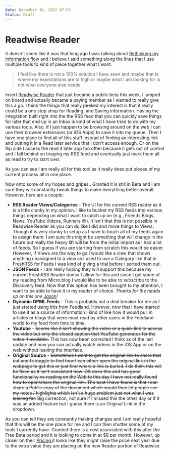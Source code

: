 ```yaml
---
Date: December 16, 2022 07:55
Status: Draft
---
```


# Readwise Reader

It doesn't seem like it was that long ago I was talking about [Rethinking my Information flow](https://ericmwalk.blog/2022/11/22/rethinking-my-information.html) and I believe I said something along the lines that I use multiple tools to kind of piece together what I want.

> I feel like there is not a 100% solution I have seen and maybe that is where my expectations are to high or maybe what I am looking for is not what everyone else needs.

Insert [Readwise Reader](https://readwise.io/read) that just became a public beta this week. I jumped on board and actually became a paying member as I wanted to really give this a go. I think the things that really peeked my interest is that it really could be a one stop shop for Reading, and Saving information. Having the integration built right into the the RSS feed that you can quickly save things for later that end up in an Inbox is kind of what I have tried to do with my various tools. Also, if I just happen to be browsing around on the web I can use their browser extensions (or iOS Apps) to save it into my queue. Then I have one place to find all of this stuff instead of finding an interesting link and putting it in a Read later service that I don't access enough. Or on the flip side I access the read it later app too often because it gets out of control and I fall behind on triaging my RSS feed and eventually just mark them all as read to try to start over.

As you can see I am really all for this tool as it really does put pieces of my current process all in one place.

Now onto some of my hopes and gripes.. Granted it is still in Beta and I am sure they will constantly tweak things to make everything better overall. However, here are a couple:

- **RSS Reader Views/Categories** - The UI for the current RSS reader as it is a little clunky in my opinion. I like to bucket my RSS feeds into various things depending on what I want to catch up on (e.g., Friends Blogs, News, YouTube Videos, Runners 😉). It isn't that this is not possible in Readwise Reader as you can do like I did and move things to Views. Though it is very clunky to setup as I have to touch all of my feeds again to assign them. I am sure this might be something that will change in the future but really the heavy lift will be from the initial import as I had a lot of feeds. So I guess if you are starting from scratch this would be easier. However, if Views are the way to go I would like a view that shows anything unassigned to a view as I used to use a Category like that in FreshRSS for Feeds I was kind of giving a trial before I sorted them out.
- **JSON Feeds** - I am really hoping they will support this because my current FreshRSS Reader doesn't allow for this and since I get some of my reading from Micro.blog I would like to be able to subscribe to the Discovery feed. Now that this option has been brought to my attention, I want to be able to have it in my reader of choice. *Thanks for the heads up on this one* [*Jason*](https://micro.blog/burk)*!*
- **Dynamic OPML Feeds** - This is probably not a deal breaker for me as I just started using this from Feedland. However, now that I have started to use it as a source of information I kind of like how it would pull in articles or blogs that were most read by other users in the Feedland world to my feed from time to time.
- **Youtube** - ~~Seems like it isn't showing the video or a quick link to access the video but only the closed caption that YouTube generates for the video if available.~~ This has now been corrected I think as of the last update and now you can actually watch videos in the iOS App or on the web without leaving the interface.
- **Original Source** - ~~Sometimes I want to get the original link to share that out and I struggle to find how I can either open the original link in the webpage to get this or just find where a link is buried. I do think this will be fixed as it isn't consistent how iOS does this and has good functionality vs reading on the Web to this day I have not really found how to open/share the original link. The best I have found is that I can share a Public copy of the document which would then let people see my notes / highlights which isn't a huge problem just not what I was looking for.~~ Big correction, not sure if I missed this the other day or if it was an added feature but I guess there is an Original Link in the dropdown.

As you can tell they are constantly making changes and I am really hopeful that this will be the one place for me and I can then shutter some of my tools I currently have. Granted there is a cost associated with this after the Free Beta period and it is looking to come in at $8 per month. However, up closer on their [Pricing ](https://readwise.io/pricing)it looks like they might raise the price next year due to the extra value they are placing on the new Reader portion of Readwise.
